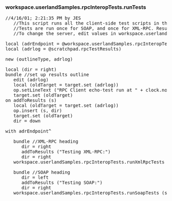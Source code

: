 ### workspace.userlandSamples.rpcInteropTests.runTests
<pre>
//4/16/01; 2:21:35 PM by JES
   //This script runs all the client-side test scripts in the workspace.userlandSamples.rpcInteropTests.clientScripts table.
   //Tests are run once for SOAP, and once for XML-RPC. Results are displayed in an outline.
   //To change the server, edit values in workspace.userlandSamples.rpcInteropTests.endpoint.

local (adrEndpoint = @workspace.userlandSamples.rpcInteropTests.endpoint)
local (adrlog = @scratchpad.rpcTestResults)

new (outlineType, adrlog)

local (dir = right)
bundle //set up results outline
   edit (adrlog)
   local (oldTarget = target.set (adrlog))
   op.setLineText ("RPC Client echo-test run at " + clock.now ())
   target.set (oldTarget)
on addToResults (s)
   local (oldTarget = target.set (adrlog))
   op.insert (s, dir)
   target.set (oldTarget)
   dir = down

with adrEndpoint^
   
   bundle //XML-RPC heading
      dir = right
      addToResults ("Testing XML-RPC:")
      dir = right
   workspace.userlandSamples.rpcInteropTests.runXmlRpcTests (server, port, @addToResults)
   
   bundle //SOAP heading
      dir = left
      addToResults ("Testing SOAP:")
      dir = right
   workspace.userlandSamples.rpcInteropTests.runSoapTests (server, port, @addToResults)

</pre>